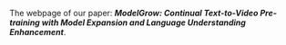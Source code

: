 The webpage of our paper: ***ModelGrow: Continual Text-to-Video Pre-training with Model Expansion and Language Understanding Enhancement***.